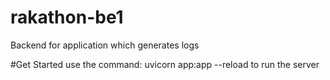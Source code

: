 # rakathon-be1
Backend for application which generates logs


#Get Started
use the command: uvicorn app:app --reload 
to run the server

